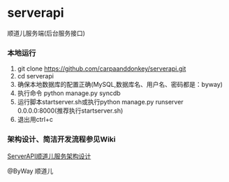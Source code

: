 # serverapi
顺道儿服务端(后台服务接口)

### 本地运行
1. git clone https://github.com/carpaanddonkey/serverapi.git
2. cd serverapi
3. 确保本地数据库的配置正确(MySQL,数据库名、用户名、密码都是：byway)
4. 执行命令 python manage.py syncdb
5. 运行脚本startserver.sh或执行python manage.py runserver 0.0.0.0:8000(推荐执行startserver.sh)
6. 退出用ctrl+c

### 架构设计、简洁开发流程参见Wiki  
[ServerAPI顺道儿服务架构设计](https://github.com/carpaanddonkey/serverapi/wiki/ServerAPI顺道儿服务架构设计)

@ByWay 顺道儿
